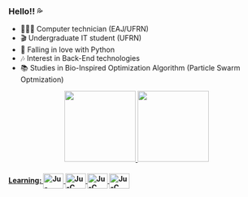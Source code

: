 ### Hello!! 💦
- 👩🏾‍🎓 Computer technician (EAJ/UFRN)
- 🎬 Undergraduate IT student (UFRN)
- 🌱 Falling in love with Python
- 🎶 Interest in Back-End technologies 
- 📚 Studies in Bio-Inspired Optimization Algorithm (Particle Swarm Optmization)

<div align="center">
  <a href="https://github.com/julianasantiago100">
  <img height="140em" src="https://github-readme-stats.vercel.app/api?username=julianasantiago100&show_icons=true&theme=dracula&include_all_commits=true&count_private=true"/>
  <img height="140em" src="https://github-readme-stats.vercel.app/api/top-langs/?username=julianasantiago100&layout=compact&langs_count=7&theme=dracula"/>
</div>

#### Learning: <img align="center" alt="Ju-Java" height="30" width="40" src="https://cdn.jsdelivr.net/gh/devicons/devicon/icons/java/java-original.svg"> <img align="center" alt="Ju-C" height="30" width="40" src="https://cdn.jsdelivr.net/gh/devicons/devicon/icons/c/c-original.svg"> <img align="center" alt="Ju-C" height="30" width="40" src="https://cdn.jsdelivr.net/gh/devicons/devicon/icons/python/python-original.svg"> <img align="center" alt="Ju-C" height="30" width="40" src="https://cdn.jsdelivr.net/gh/devicons/devicon/icons/cplusplus/cplusplus-original.svg">
  
 ##
